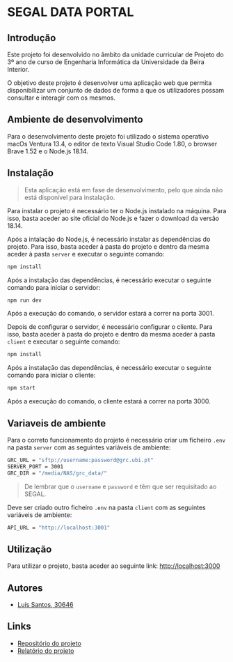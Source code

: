 # SEGAL DATA PORTAL
## Introdução
Este projeto foi desenvolvido no âmbito da unidade curricular de Projeto do 3º ano de curso de Engenharia Informática da Universidade da Beira Interior.

O objetivo deste projeto é desenvolver uma aplicação web que permita disponibilizar um conjunto de dados de forma a que os utilizadores possam consultar e interagir com os mesmos.

## Ambiente de desenvolvimento
Para o desenvolvimento deste projeto foi utilizado o sistema operativo macOs Ventura 13.4, o editor de texto Visual Studio Code 1.80, o browser Brave 1.52 e o Node.js 18.14.

## Instalação
> Esta aplicação está em fase de desenvolvimento, pelo que ainda não está disponível para instalação.

Para instalar o projeto é necessário ter o Node.js instalado na máquina. Para isso, basta aceder ao site oficial do Node.js e fazer o download da versão 18.14.

Após a intalação do Node.js, é necessário instalar as dependências do projeto. Para isso, basta aceder à pasta do projeto e dentro da mesma aceder à pasta `server` e executar o seguinte comando:
```bash
npm install
```
Após a instalação das dependências, é necessário executar o seguinte comando para iniciar o servidor:
```bash
npm run dev
```
Após a execução do comando, o servidor estará a correr na porta 3001.

Depois de configurar o servidor, é necessário configurar o cliente. Para isso, basta aceder à pasta do projeto e dentro da mesma aceder à pasta `client` e executar o seguinte comando:
```bash
npm install
```
Após a instalação das dependências, é necessário executar o seguinte comando para iniciar o cliente:
```bash
npm start
```
Após a execução do comando, o cliente estará a correr na porta 3000.
## Variaveis de ambiente
Para o correto funcionamento do projeto é necessário criar um ficheiro `.env` na pasta `server` com as seguintes variáveis de ambiente:
```bash
GRC_URL = "sftp://username:password@grc.ubi.pt"
SERVER_PORT = 3001
GRC_DIR = "/media/NAS/grc_data/"
```
> De lembrar que o `username` e `password` e têm que ser requisitado ao SEGAL.

Deve ser criado outro ficheiro `.env` na pasta `client` com as seguintes variáveis de ambiente:
```bash
API_URL = "http://localhost:3001"
```

## Utilização
Para utilizar o projeto, basta aceder ao seguinte link: [http://localhost:3000](http://localhost:3000)

## Autores
- [Luís Santos, 30646](https://github.com/lsantos92)

## Links
- [Repositório do projeto](https://github.com/lsantos92/segalwebapp)
- [Relatório do projeto](https://www.overleaf.com/read/fwptvtcfwpkz)
